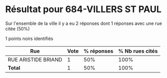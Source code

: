 # Résultat pour 684-VILLERS ST PAUL

Sur l'ensemble de la ville il y a eu 2 réponses dont 1 réponses avec une rue citée (50%)

1 points noirs identifiés

| Rue | Vote | % réponses | % Nb rues cités|
|-----|------|------------|----------------|
| RUE ARISTIDE BRIAND | 1 | 50% | 100%|
| **Total** | 1 | 50% | 100%|
